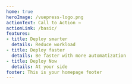 ```yaml
---
home: true
heroImage: /vuepress-logo.png
actionText: Call to Action →
actionLink: /basic/
features:
- title: Deploy smarter
  details: Reduce workload
- title: Deploy faster
  details: Be faster with more automatization
- title: Deploy Now
  details: At your side
footer: This is your homepage footer
---
```

